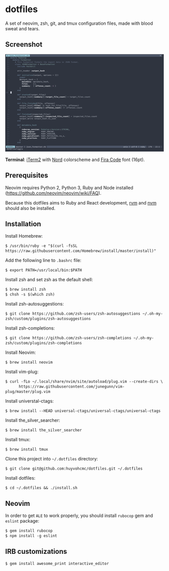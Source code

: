 # dotfiles

A set of neovim, zsh, git, and tmux configuration files, made with blood sweat and tears.

## Screenshot

![screenshot](screenshot.png)

**Terminal**: [iTerm2](https://www.iterm2.com/) with [Nord](https://github.com/arcticicestudio/nord-iterm2) colorscheme and [Fira Code](https://github.com/tonsky/FiraCode) font (16pt).

## Prerequisites

Neovim requires Python 2, Python 3, Ruby and Node installed (https://github.com/neovim/neovim/wiki/FAQ).

Because this dotfiles aims to Ruby and React development, [rvm](https://rvm.io/) and [nvm](https://github.com/creationix/nvm) should also be installed.

## Installation

Install Homebrew:

```
$ /usr/bin/ruby -e "$(curl -fsSL https://raw.githubusercontent.com/Homebrew/install/master/install)"
```

Add the following line to `.bashrc` file:

```
$ export PATH=/usr/local/bin:$PATH
```

Install zsh and set zsh as the default shell:

```
$ brew install zsh
$ chsh -s $(which zsh)
```

Install zsh-autosuggestions:

```
$ git clone https://github.com/zsh-users/zsh-autosuggestions ~/.oh-my-zsh/custom/plugins/zsh-autosuggestions
```

Install zsh-completions:

```
$ git clone https://github.com/zsh-users/zsh-completions ~/.oh-my-zsh/custom/plugins/zsh-completions
```

Install Neovim:

```
$ brew install neovim
```

Install vim-plug:

```
$ curl -fLo ~/.local/share/nvim/site/autoload/plug.vim --create-dirs \
      https://raw.githubusercontent.com/junegunn/vim-plug/master/plug.vim
```

Install universtal-ctags:

```
$ brew install --HEAD universal-ctags/universal-ctags/universal-ctags
```

Install the_silver_searcher:

```
$ brew install the_silver_searcher
```

Install tmux:

```
$ brew install tmux
```

Clone this project into `~/.dotfiles` directory:

```
$ git clone git@github.com:huyvohcmc/dotfiles.git ~/.dotfiles
```

Install dotfiles:

```
$ cd ~/.dotfiles && ./install.sh
```

## Neovim

In order to get `ALE` to work properly, you should install `rubocop` gem and `eslint` package:

```
$ gem install rubocop
$ npm install -g eslint
```

## IRB customizations

```
$ gem install awesome_print interactive_editor
```
